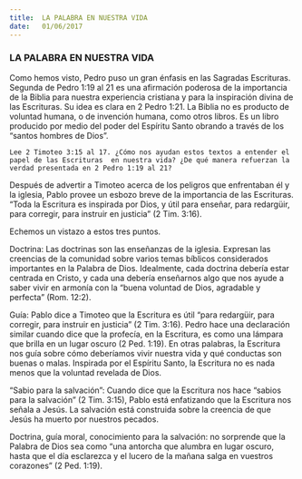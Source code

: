 ```yaml
---
title:  LA PALABRA EN NUESTRA VIDA
date:   01/06/2017
---
```


### LA PALABRA EN NUESTRA VIDA

Como hemos visto, Pedro puso un gran énfasis en las Sagradas Escrituras. Segunda de Pedro  1:19 al 21 es una afirmación poderosa de la importancia de la Biblia para nuestra experiencia  cristiana y para la inspiración divina de las Escrituras. Su idea es clara en 2 Pedro 1:21. La  Biblia no es producto de voluntad humana, o de invención humana, como otros libros. Es un  libro producido por medio del poder del Espíritu Santo obrando a través de los “santos hombres  de Dios”. 

`Lee 2 Timoteo 3:15 al 17. ¿Cómo nos ayudan estos textos a entender el papel de las Escrituras  en nuestra vida? ¿De qué manera refuerzan la verdad presentada en 2 Pedro 1:19 al 21?`
 
Después de advertir a Timoteo acerca de los peligros que enfrentaban él y la iglesia, Pablo  provee un esbozo breve de la importancia de las Escrituras. “Toda la Escritura es inspirada por  Dios, y útil para enseñar, para redargüir, para corregir, para instruir en justicia” (2 Tim. 3:16). 

Echemos un vistazo a estos tres puntos. 

Doctrina: Las doctrinas son las enseñanzas de la iglesia. Expresan las creencias de la  comunidad sobre varios temas bíblicos considerados importantes en la Palabra de Dios.  Idealmente, cada doctrina debería estar centrada en Cristo, y cada una debería enseñarnos algo  que nos ayude a saber vivir en armonía con la “buena voluntad de Dios, agradable y perfecta”  (Rom. 12:2). 

Guía: Pablo dice a Timoteo que la Escritura es útil “para redargüir, para corregir, para instruir en  justicia” (2 Tim. 3:16). Pedro hace una declaración similar cuando dice que la profecía, en la  Escritura, es como una lámpara que brilla en un lugar oscuro (2 Ped. 1:19). En otras palabras, la  Escritura nos guía sobre cómo deberíamos vivir nuestra vida y qué conductas son buenas o  malas. Inspirada por el Espíritu Santo, la Escritura no es nada menos que la voluntad revelada  de Dios. 

“Sabio para la salvación”: Cuando dice que la Escritura nos hace “sabios para la salvación” (2 Tim. 3:15), Pablo está enfatizando que la Escritura nos señala a Jesús. La salvación está  construida sobre la creencia de que Jesús ha muerto por nuestros pecados. 

Doctrina, guía moral, conocimiento para la salvación: no sorprende que la Palabra de Dios sea  como “una antorcha que alumbra en lugar oscuro, hasta que el día esclarezca y el lucero de la  mañana salga en vuestros corazones” (2 Ped. 1:19). 